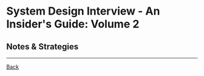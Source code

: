 # System Design Interview - An Insider's Guide: Volume 2

## Notes & Strategies

---

[Back](README.md)